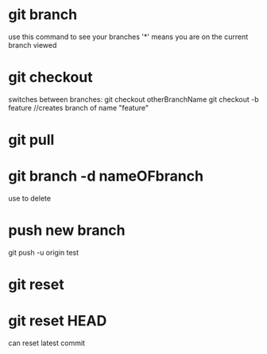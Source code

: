 # git branch
use this command to see your branches
'*' means you are on the current branch viewed

# git checkout 
switches between branches: git checkout otherBranchName
git checkout -b feature         //creates branch of name "feature"

# git pull

# git branch -d nameOFbranch
use to delete

# push new branch
git push -u origin test

# git reset 
# git reset HEAD
can reset latest commit